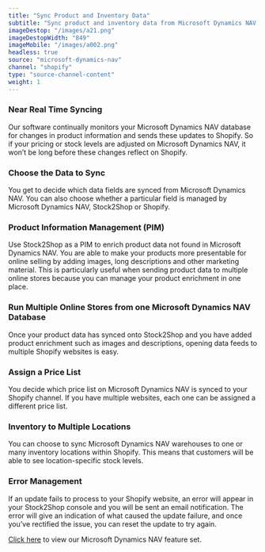 ```yaml
---
title: "Sync Product and Inventory Data"
subtitle: "Sync product and inventory data from Microsoft Dynamics NAV to Shopify."
imageDestop: "/images/a21.png"
imageDestopWidth: "849"
imageMobile: "/images/a002.png"
headless: true
source: "microsoft-dynamics-nav"
channel: "shopify"
type: "source-channel-content"
weight: 1
---
```


### Near Real Time Syncing
Our software continually monitors your Microsoft Dynamics NAV database for changes in product information and sends these updates to Shopify. So if your pricing or stock levels are adjusted on Microsoft Dynamics NAV, it won’t be long before these changes reflect on Shopify.

### Choose the Data to Sync
You get to decide which data fields are synced from Microsoft Dynamics NAV. You can also choose whether a particular field is managed by Microsoft Dynamics NAV, Stock2Shop or Shopify.

### Product Information Management (PIM)
Use Stock2Shop as a PIM to enrich product data not found in Microsoft Dynamics NAV. You are able to make your products more presentable for online selling by adding images, long descriptions and other marketing material. This is particularly useful when sending product data to multiple online stores because you can manage your product enrichment in one place.

### Run Multiple Online Stores from one Microsoft Dynamics NAV Database
Once your product data has synced onto Stock2Shop and you have added product enrichment such as images and descriptions, opening data feeds to multiple Shopify websites is easy.

### Assign a Price List
You decide which price list on Microsoft Dynamics NAV is synced to your Shopify channel. If you have multiple websites, each one can be assigned a different price list.

### Inventory to Multiple Locations
You can choose to sync Microsoft Dynamics NAV warehouses to one or many inventory locations within Shopify. This means that customers will be able to see location-specific stock levels.

### Error Management
If an update fails to process to your Shopify website, an error will appear in your Stock2Shop console and you will be sent an email notification. The error will give an indication of what caused the update failure, and once you’ve rectified the issue, you can reset the update to try again.

[Click here](/help/features/microsoft-dynamics-nav/ "Microsoft Dynamics NAV Features") to view our Microsoft Dynamics NAV feature set.